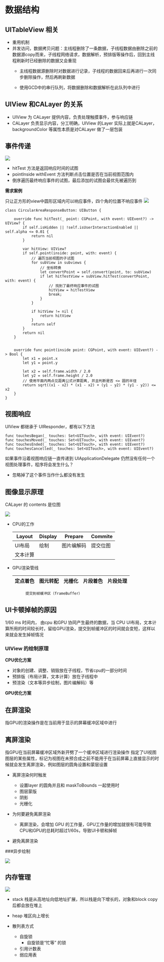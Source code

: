 
# 数据结构



## UITableView 相关

- 重用机制
- 并发访问，数据拷贝问题：主线程删除了一条数据，子线程数据由删除之前的数据源copy而来，子线程网络请求，数据解析，预排版等操作后，回到主线程刷新时已经删除的数据又会重现
	- 主线程数据源删除时对数据进行记录，子线程的数据回来后再进行一次同步删除操作，然后再刷新数据
	
	- 使用GCD中的串行队列，将数据删除和数据解析在此队列中进行
	
	
## UIView 和CALayer 的关系

- UIView 为 CALayer 提供内容，负责处理触摸事件，参与响应链
- CALayer 负责显示内容，分工明确，UIView 的Layer 实际上就是CALayer， backgroundColor 等属性本质是对CALayer 做了一层包装

## 事件传递

![](https://ws3.sinaimg.cn/large/006tKfTcly1g1omq41fi4j31hn0u0n3a.jpg)

- hitTest 方法是返回响应时间的试图
- pointInside withEvent 方法判断点击位置是否在当前视图范围内
- 倒序遍历最终响应事件的试图，最后添加的试图会最优先被遍历到

**需求案例**

只让正方形的view中圆形区域内可以响应事件，四个角的位置不响应事件
![](https://ws1.sinaimg.cn/large/006tKfTcly1g1onklz0k8j309q0a674h.jpg)

```
class CircularAreaResponseButton: UIButton {
    
    override func hitTest(_ point: CGPoint, with event: UIEvent?) -> UIView? {
        if self.isHidden || !self.isUserInteractionEnabled ||  self.alpha <= 0.01 {
            return nil
        }
        
        var hitView: UIView?
        if self.point(inside: point, with: event) {
            // 遍历当前视图的子试图
            for subView in subviews {
                // 坐标转换
                let convertPoint = self.convert(point, to: subView)
                if let hitTestView = subView.hitTest(convertPoint, with: event) {
                    // 找到了最终响应事件的试图
                    hitView = hitTestView
                    break;
                }
            }
            
            if hitView != nil {
                return hitView
            }
            return self
        }
        return nil
    }
    
    
    override func point(inside point: CGPoint, with event: UIEvent?) -> Bool {
        let x1 = point.x
        let y1 = point.y
        
        let x2 = self.frame.width / 2.0
        let y2 = self.frame.height / 2.0
        // 使用平面内两点见距离公式计算距离, 并且判断是否 <= 圆的半径
        return sqrt((x1 - x2) * (x1 - x2) + (y1 - y2) * (y1 - y2)) <= x2
    }
}
```

## 视图响应

UIView 都继承于 UIResponder，都有以下方法

```
func touchesBegan(_ touches: Set<UITouch>, with event: UIEvent?)
func touchesMoved(_ touches: Set<UITouch>, with event: UIEvent?) 
func touchesEnded(_ touches: Set<UITouch>, with event: UIEvent?)
func touchesCancelled(_ touches: Set<UITouch>, with event: UIEvent?)
```
如果事件沿着视图响应链一直传递到 UIApplicationDelegate 仍然没有任何一个视图处理事件，程序将会发生什么？

- 忽略掉了这个事件当作什么都没有发生


## 图像显示原理

CALayer 的 contents 是位图

![](https://ws1.sinaimg.cn/large/006tKfTcly1g1oqxcw9dvj32260n041w.jpg)

- CPU的工作

	Layout   | Display   | Prepare    | Commite |
	---------|-----------|------------|---------|
	UI布局	  | 绘制	     | 图片编解码  | 提交位图 | 
	文本计算  | 

- GPU渲染管线

	定点着色 | 图元转配 | 光栅化 | 片段着色 | 片段处理 |
	--------|--------|-------|---------|---------|
	
	
			提交到帧缓冲区（frameBuffer）
	

## UI卡顿掉帧的原因

1/60 ms 时间内， 由cpu 和GPU 协同产生最终的数据，当 CPU UI布局，文本计算所用的时间较长时，留给GPU渲染，提交到帧缓冲区的时间就会变短，这样以来就会发生掉帧情况


### UIView 的绘制原理




**CPU优化方案**

- 对象的创建、调整、销毁放在子线程，节省cpu的一部分时间
- 预排版（布局计算，文本计算）放在子线程中
- 预渲染（文本等异步绘制，图片编解码）等

**GPU优化方案**


## 在屏渲染
指GPU的渲染操作是在当前用于显示的屏幕缓冲区域中进行

## 离屏渲染
指GPU在当前屏幕缓冲区域外新开劈了一个缓冲区域进行渲染操作
指定了UI视图图层的某些属性，标记为视图在未预合成之前不能用于在当前屏幕上直接显示的时候就会发生离屏渲染，例如图层的圆角设置和蒙层设置

- 离屏渲染何时触发

	- 设置layer 的圆角并且和 maskToBounds 一起使用时
	- 图层蒙版
	- 阴影
	- 光栅化

- 为何要避免离屏渲染
	-  离屏渲染，会增加 GPU 的工作量，GPU工作量的增加就很有可能导致CPU和GPU的总耗时超过1/60s，导致UI卡顿和掉帧 

- 避免离屏渲染

###异步绘制

![](https://ws3.sinaimg.cn/large/006tKfTcly1g1osowi1dtj31l70u0ag5.jpg)

## 内存管理

![](https://ws2.sinaimg.cn/large/006tKfTcly1g1mabhcs20j31cb0u0n2p.jpg)

- stack 栈是从高地址向低地址扩展，所以栈是向下增长的，对象和block copy 后都会放在堆上
- heap 堆区向上增长


- 散列表方式
	
	- 自旋锁
		- 自旋锁是“忙等” 的锁
	- 引用计数表
	- 弱应用表